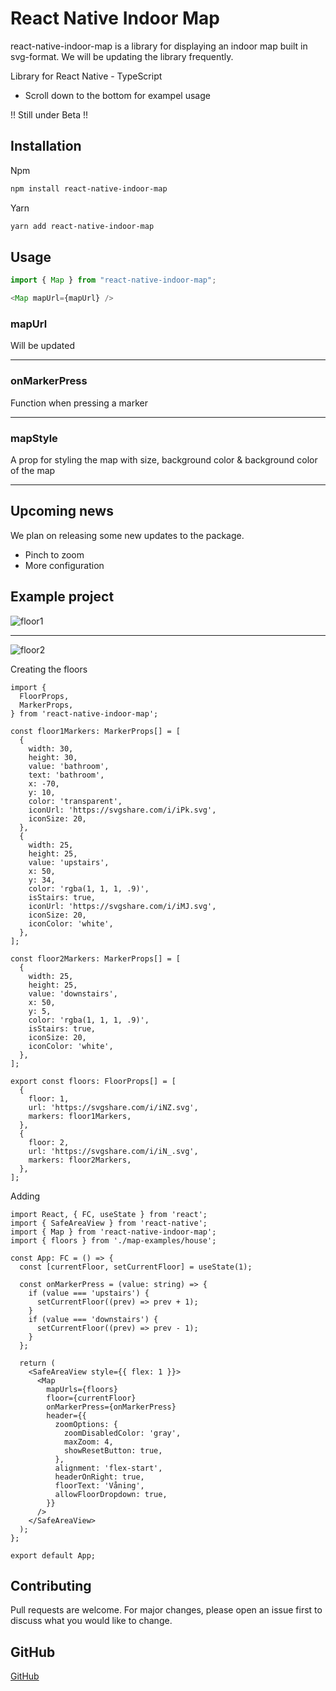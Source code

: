 # React Native Indoor Map

react-native-indoor-map is a library for displaying an indoor map built in svg-format. We will be updating the library frequently.

Library for React Native - TypeScript

- Scroll down to the bottom for exampel usage

!! Still under Beta !!

## Installation

Npm

```bash
npm install react-native-indoor-map
```

Yarn

```bash
yarn add react-native-indoor-map
```

## Usage

```javascript
import { Map } from "react-native-indoor-map";
```

```javascript
<Map mapUrl={mapUrl} />
```

### mapUrl

Will be updated

---

### onMarkerPress

Function when pressing a marker

---

### mapStyle

A prop for styling the map with size, background color & background color of the map

---

## Upcoming news

We plan on releasing some new updates to the package.

- Pinch to zoom
- More configuration

## Example project

![floor1](https://user-images.githubusercontent.com/56152205/174472975-96bb73f5-c496-4f30-bb7e-1394ebe024e5.png)

---

![floor2](https://user-images.githubusercontent.com/56152205/174472976-5a10aba8-ebb0-4247-94e9-9c425f861adf.png)

Creating the floors

```
import {
  FloorProps,
  MarkerProps,
} from 'react-native-indoor-map';

const floor1Markers: MarkerProps[] = [
  {
    width: 30,
    height: 30,
    value: 'bathroom',
    text: 'bathroom',
    x: -70,
    y: 10,
    color: 'transparent',
    iconUrl: 'https://svgshare.com/i/iPk.svg',
    iconSize: 20,
  },
  {
    width: 25,
    height: 25,
    value: 'upstairs',
    x: 50,
    y: 34,
    color: 'rgba(1, 1, 1, .9)',
    isStairs: true,
    iconUrl: 'https://svgshare.com/i/iMJ.svg',
    iconSize: 20,
    iconColor: 'white',
  },
];

const floor2Markers: MarkerProps[] = [
  {
    width: 25,
    height: 25,
    value: 'downstairs',
    x: 50,
    y: 5,
    color: 'rgba(1, 1, 1, .9)',
    isStairs: true,
    iconSize: 20,
    iconColor: 'white',
  },
];

export const floors: FloorProps[] = [
  {
    floor: 1,
    url: 'https://svgshare.com/i/iNZ.svg',
    markers: floor1Markers,
  },
  {
    floor: 2,
    url: 'https://svgshare.com/i/iN_.svg',
    markers: floor2Markers,
  },
];

```

Adding <Map />

```
import React, { FC, useState } from 'react';
import { SafeAreaView } from 'react-native';
import { Map } from 'react-native-indoor-map';
import { floors } from './map-examples/house';

const App: FC = () => {
  const [currentFloor, setCurrentFloor] = useState(1);

  const onMarkerPress = (value: string) => {
    if (value === 'upstairs') {
      setCurrentFloor((prev) => prev + 1);
    }
    if (value === 'downstairs') {
      setCurrentFloor((prev) => prev - 1);
    }
  };

  return (
    <SafeAreaView style={{ flex: 1 }}>
      <Map
        mapUrls={floors}
        floor={currentFloor}
        onMarkerPress={onMarkerPress}
        header={{
          zoomOptions: {
            zoomDisabledColor: 'gray',
            maxZoom: 4,
            showResetButton: true,
          },
          alignment: 'flex-start',
          headerOnRight: true,
          floorText: 'Våning',
          allowFloorDropdown: true,
        }}
      />
    </SafeAreaView>
  );
};

export default App;

```

## Contributing

Pull requests are welcome. For major changes, please open an issue first to discuss what you would like to change.

## GitHub

[GitHub](https://github.com/putteabrahamsson/react-native-indoor-map)
